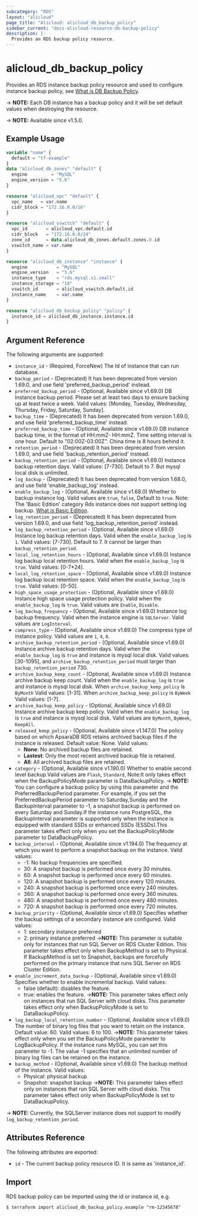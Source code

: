 ```yaml
---
subcategory: "RDS"
layout: "alicloud"
page_title: "Alicloud: alicloud_db_backup_policy"
sidebar_current: "docs-alicloud-resource-db-backup-policy"
description: |-
  Provides an RDS backup policy resource.
---
```


# alicloud_db_backup_policy

Provides an RDS instance backup policy resource and used to configure instance backup policy, see [What is DB Backup Policy](https://www.alibabacloud.com/help/en/apsaradb-for-rds/latest/api-rds-2014-08-15-modifybackuppolicy).


-> **NOTE:** Each DB instance has a backup policy and it will be set default values when destroying the resource.

-> **NOTE:** Available since v1.5.0.

## Example Usage

```terraform
variable "name" {
  default = "tf-example"
}
data "alicloud_db_zones" "default" {
  engine         = "MySQL"
  engine_version = "5.6"
}

resource "alicloud_vpc" "default" {
  vpc_name   = var.name
  cidr_block = "172.16.0.0/16"
}

resource "alicloud_vswitch" "default" {
  vpc_id       = alicloud_vpc.default.id
  cidr_block   = "172.16.0.0/24"
  zone_id      = data.alicloud_db_zones.default.zones.0.id
  vswitch_name = var.name
}

resource "alicloud_db_instance" "instance" {
  engine           = "MySQL"
  engine_version   = "5.6"
  instance_type    = "rds.mysql.s1.small"
  instance_storage = "10"
  vswitch_id       = alicloud_vswitch.default.id
  instance_name    = var.name
}

resource "alicloud_db_backup_policy" "policy" {
  instance_id = alicloud_db_instance.instance.id
}
```

## Argument Reference

The following arguments are supported:

* `instance_id` - (Required, ForceNew) The Id of instance that can run database.
* `backup_period` - (Deprecated) It has been deprecated from version 1.69.0, and use field 'preferred_backup_period' instead.
* `preferred_backup_period` - (Optional, Available since v1.69.0) DB Instance backup period. Please set at least two days to ensure backing up at least twice a week. Valid values: [Monday, Tuesday, Wednesday, Thursday, Friday, Saturday, Sunday].
* `backup_time` - (Deprecated) It has been deprecated from version 1.69.0, and use field 'preferred_backup_time' instead.
* `preferred_backup_time` - (Optional, Available since v1.69.0) DB instance backup time, in the format of HH:mmZ- HH:mmZ. Time setting interval is one hour. Default to "02:00Z-03:00Z". China time is 8 hours behind it.
* `retention_period` - (Deprecated) It has been deprecated from version 1.69.0, and use field 'backup_retention_period' instead.
* `backup_retention_period` - (Optional, Available since v1.69.0) Instance backup retention days. Valid values: [7-730]. Default to 7. But mysql local disk is unlimited.
* `log_backup` - (Deprecated) It has been deprecated from version 1.68.0, and use field 'enable_backup_log' instead.
* `enable_backup_log` - (Optional, Available since v1.68.0) Whether to backup instance log. Valid values are `true`, `false`, Default to `true`. Note: The 'Basic Edition' category Rds instance does not support setting log backup. [What is Basic Edition](https://www.alibabacloud.com/help/doc-detail/48980.htm).
* `log_retention_period` - (Deprecated) It has been deprecated from version 1.69.0, and use field 'log_backup_retention_period' instead.
* `log_backup_retention_period` - (Optional, Available since v1.69.0) Instance log backup retention days. Valid when the `enable_backup_log` is `1`. Valid values: [7-730]. Default to 7. It cannot be larger than `backup_retention_period`.
* `local_log_retention_hours` - (Optional, Available since v1.69.0) Instance log backup local retention hours. Valid when the `enable_backup_log` is `true`. Valid values: [0-7*24].
* `local_log_retention_space` - (Optional, Available since v1.69.0) Instance log backup local retention space. Valid when the `enable_backup_log` is `true`. Valid values: [0-50].
* `high_space_usage_protection` - (Optional, Available since v1.69.0) Instance high space usage protection policy. Valid when the `enable_backup_log` is `true`. Valid values are `Enable`, `Disable`.
* `log_backup_frequency` - (Optional, Available since v1.69.0) Instance log backup frequency. Valid when the instance engine is `SQLServer`. Valid values are `LogInterval`.
* `compress_type` - (Optional, Available since v1.69.0) The compress type of instance policy. Valid values are `1`, `4`, `8`.
* `archive_backup_retention_period` - (Optional, Available since v1.69.0) Instance archive backup retention days. Valid when the `enable_backup_log` is `true` and instance is mysql local disk. Valid values: [30-1095], and `archive_backup_retention_period` must larger than `backup_retention_period` 730.
* `archive_backup_keep_count` - (Optional, Available since v1.69.0) Instance archive backup keep count. Valid when the `enable_backup_log` is `true` and instance is mysql local disk. When `archive_backup_keep_policy` is `ByMonth` Valid values: [1-31]. When `archive_backup_keep_policy` is `ByWeek` Valid values: [1-7].
* `archive_backup_keep_policy` - (Optional, Available since v1.69.0) Instance archive backup keep policy. Valid when the `enable_backup_log` is `true` and instance is mysql local disk. Valid values are `ByMonth`, `ByWeek`, `KeepAll`.
* `released_keep_policy` - (Optional, Available since v1.147.0) The policy based on which ApsaraDB RDS retains archived backup files if the instance is released. Default value: None. Valid values:
  * **None**: No archived backup files are retained.
  * **Lastest**: Only the most recent archived backup file is retained.
  * **All**: All archived backup files are retained.
* `category` - (Optional, Available since v1.190.0) Whether to enable second level backup.Valid values are `Flash`, `Standard`, Note:It only takes effect when the BackupPolicyMode parameter is DataBackupPolicy. 
-> **NOTE:** You can configure a backup policy by using this parameter and the PreferredBackupPeriod parameter. For example, if you set the PreferredBackupPeriod parameter to Saturday,Sunday and the BackupInterval parameter to -1, a snapshot backup is performed on every Saturday and Sunday.If the instance runs PostgreSQL, the BackupInterval parameter is supported only when the instance is equipped with standard SSDs or enhanced SSDs (ESSDs).This parameter takes effect only when you set the BackupPolicyMode parameter to DataBackupPolicy.
* `backup_interval` - (Optional, Available since v1.194.0) The frequency at which you want to perform a snapshot backup on the instance. Valid values:
  - -1: No backup frequencies are specified.
  - 30: A snapshot backup is performed once every 30 minutes.
  - 60: A snapshot backup is performed once every 60 minutes.
  - 120: A snapshot backup is performed once every 120 minutes.
  - 240: A snapshot backup is performed once every 240 minutes.
  - 360: A snapshot backup is performed once every 360 minutes.
  - 480: A snapshot backup is performed once every 480 minutes.
  - 720: A snapshot backup is performed once every 720 minutes.
* `backup_priority` - (Optional, Available since v1.69.0) Specifies whether the backup settings of a secondary instance are configured. Valid values: 
  - 1: secondary instance preferred
  - 2: primary instance preferred
->**NOTE:** This parameter is suitable only for instances that run SQL Server on RDS Cluster Edition. This parameter takes effect only when BackupMethod is set to Physical. If BackupMethod is set to Snapshot, backups are forcefully performed on the primary instance that runs SQL Server on RDS Cluster Edition.
* `enable_increment_data_backup` - (Optional, Available since v1.69.0) Specifies whether to enable incremental backup. Valid values:
  - false (default): disables the feature.
  - true: enables the feature.
->**NOTE:** This parameter takes effect only on instances that run SQL Server with cloud disks. This parameter takes effect only when BackupPolicyMode is set to DataBackupPolicy.
* `log_backup_local_retention_number` - (Optional, Available since v1.69.0)  The number of binary log files that you want to retain on the instance. Default value: 60. Valid values: 6 to 100.
->**NOTE:** This parameter takes effect only when you set the BackupPolicyMode parameter to LogBackupPolicy. If the instance runs MySQL, you can set this parameter to -1. The value -1 specifies that an unlimited number of binary log files can be retained on the instance.
* `backup_method` - (Optional, Available since v1.69.0)  The backup method of the instance. Valid values:
  - Physical: physical backup
  - Snapshot: snapshot backup
->**NOTE:** This parameter takes effect only on instances that run SQL Server with cloud disks. This parameter takes effect only when BackupPolicyMode is set to DataBackupPolicy.



-> **NOTE:** Currently, the SQLServer instance does not support to modify `log_backup_retention_period`.

## Attributes Reference

The following attributes are exported:

* `id` - The current backup policy resource ID. It is same as 'instance_id'.

## Import

RDS backup policy can be imported using the id or instance id, e.g.

```shell
$ terraform import alicloud_db_backup_policy.example "rm-12345678"
```
